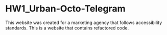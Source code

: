 # HW1_Urban-Octo-Telegram
This website was created for a marketing agency that follows accessibility standards. This is a website that contains refactored code.
